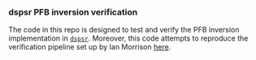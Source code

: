 ### dspsr PFB inversion verification

The code in this repo is designed to test and verify the PFB inversion
implementation in [`dspsr`](https://sourceforge.net/projects/dspsr/).
Moreover, this code attempts to reproduce the verification pipeline set up
by Ian Morrison [here](https://github.com/SKA-PST/PST_Matlab_channelizer_inverter_purity_measurement_CDR). 
